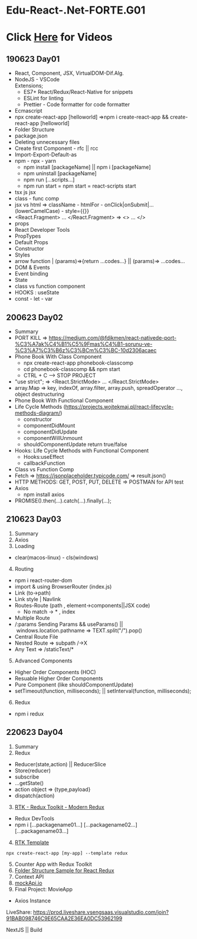# Edu-React-.Net-FORTE.G01

# Click [Here](https://www.youtube.com/watch?v=HGjeynbarXk&list=PLs7UH425TlBoRLbez-DvAzbuQKXSLv9gU) for Videos

## 190623 Day01
- React, Component, JSX, VirtualDOM-Dif.Alg.
- NodeJS - VSCode <br/>
Extensions; 
    - ES7+ React/Redux/React-Native for snippets
    - ESLint for linting
    - Prettier - Code formatter for code formatter
- Ecmascript
- npx create-react-app [helloworld]  =>npm i create-react-app && create-react-app [helloworld]
- Folder Structure
- package.json
- Deleting unnecessary files
- Create first Component - rfc || rcc 
- Import-Export-Default-as
- npm - npx - yarn
    - npm install [packageName] || npm i [packageName]
    - npm uninstall [packageName]
    - npm run [...scripts...]
    - npm run start = npm start = react-scripts start
- tsx js jsx
- class - func comp
- jsx vs html => className - htmlFor - onClick|onSubmit|... (lowerCamelCase) - style={{}}
- <React.Fragment> ... </React.Fragment> => <> ... </>
- props
- React Developer Tools
- PropTypes
- Default Props
- Constructor
- Styles
- arrow function |  (params)=>{return ...codes...} || (params)=> ...codes...
- DOM & Events
- Event binding
- State
- class vs function component
- HOOKS : useState
- const - let - var

## 200623 Day02
- Summary
- PORT KILL => https://medium.com/@fdikmen/react-nativede-port-%C3%A7ak%C4%B1%C5%9Fmas%C4%B1-sorunu-ve-%C3%A7%C3%B6z%C3%BCm%C3%BC-10d2306acaec
- Phone Book With Class Component
    - npx create-react-app phonebook-classcomp
    - cd phonebook-classcomp && npm start
    - CTRL + C --> STOP PROJECT
- "use strict"; => <React.StrictMode> ... </React.StrictMode>
- array.Map => key, indexOf, array.filter, array.push, spreadOperator ..., object destructuring
- Phone Book With Functional Component
- Life Cycle Methods (https://projects.wojtekmaj.pl/react-lifecycle-methods-diagram/)
    - constructor
    - componentDidMount
    - componentDidUpdate
    - componentWillUnmount
    - shouldComponentUpdate return true/false
- Hooks: Life Cycle Methods with Functional Component
    - Hooks:useEffect
    - callbackFunction
- Class vs Function Comp
- Fetch => https://jsonplaceholder.typicode.com/  => result.json()
- HTTP METHODS: GET, POST, PUT, DELETE  => POSTMAN for API test
- Axios
    - npm install axios
- PROMISE().then(...).catch(...).finally(...);

## 210623 Day03
1. Summary
2. Axios
3. Loading
- clear(macos-linux) - cls(windows)
4. Routing
- npm i react-router-dom
- import & using BrowserRouter (index.js)
- Link (to->path)
- Link style | Navlink
- Routes-Route (path , element->components||JSX code)
    - No match -> * , index
- Multiple Route
- /:params Sending Params && useParams() || windows.location.pathname => TEXT.split("/").pop()
- Central Route File
- Nested Route => subpath /->X
- Any Text => /staticText/*
5. Advanced Components
- Higher Order Components (HOC)
- Resuable Higher Order Components
- Pure Component (like shouldComponentUpdate)
- setTimeout(function, milliseconds); || setInterval(function, milliseconds);
6. Redux
- npm i redux

## 220623 Day04
1. Summary
2. Redux
- Reducer(state,action) || ReducerSlice
- Store(reducer)
- subscribe
- ...getState()
- action object => {type,payload}
- dispatch(action)
3. [RTK - Redux Toolkit - Modern Redux](https://medium.com/@fdikmen/redux-toolkit-ile-modern-redux-kullanımı-5b59f8055da6)
- Redux DevTools
- npm i [...packagename01...] [...packagename02...] [...packagename03...]
4. [RTK Template](https://redux.js.org/tutorials/essentials/part-2-app-structure)
```
npx create-react-app [my-app] --template redux
```
5. Counter App with Redux Toolkit
6. [Folder Structure Sample for React Redux](https://medium.com/@fdikmen/a-redux-toolkit-project-structure-guide-58093baa88a5)
7. Context API
8. [mockApi.io](https://mockapi.io)
9. Final Project: MovieApp
-   Axios Instance

LiveShare: https://prod.liveshare.vsengsaas.visualstudio.com/join?91BAB098746C9E65CAA2E36EA0DC53962199

NextJS || Build